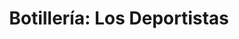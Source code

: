 ---
title: "Botillería: Los Deportistas"
url: /coronel/botilleria-los-deportistas/
shop: Spirituosen
---